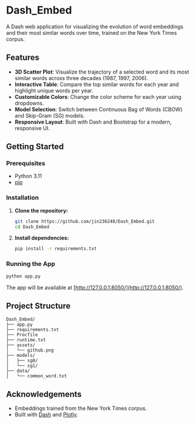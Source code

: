 # Dash_Embed

A Dash web application for visualizing the evolution of word embeddings and their most similar words over time, trained on the New York Times corpus.

## Features

- **3D Scatter Plot**: Visualize the trajectory of a selected word and its most similar words across three decades (1987, 1997, 2006).
- **Interactive Table**: Compare the top similar words for each year and highlight unique words per year.
- **Customizable Colors**: Change the color scheme for each year using dropdowns.
- **Model Selection**: Switch between Continuous Bag of Words (CBOW) and Skip-Gram (SG) models.
- **Responsive Layout**: Built with Dash and Bootstrap for a modern, responsive UI.

## Getting Started

### Prerequisites

- Python 3.11
- [pip](https://pip.pypa.io/en/stable/)

### Installation

1. **Clone the repository:**
    ```bash
    git clone https://github.com/jin236248/Dash_Embed.git
    cd Dash_Embed
    ```

2. **Install dependencies:**
    ```bash
    pip install -r requirements.txt
    ```

### Running the App

```bash
python app.py
```

The app will be available at [http://127.0.0.1:8050/](http://127.0.0.1:8050/).


## Project Structure

```
Dash_Embed/
├── app.py
├── requirements.txt
├── Procfile
├── runtime.txt
├── assets/
│   └── github.png
├── models/
│   ├── sg0/
│   └── sg1/
├── data/
│   └── common_word.txt
```

## Acknowledgements

- Embeddings trained from the New York Times corpus.
- Built with [Dash](https://dash.plotly.com/) and [Plotly](https://plotly.com/python/).
